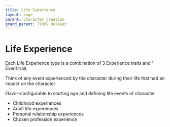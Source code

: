 ```yaml
---
title: Life Experience
layout: page
parent: Character Creation
grand_parent: TTRPG Ruleset
---
```


# Life Experience

Each Life Experience type is a combination of 3 Experience traits and 1 Event trait.

Think of any event experienced by the character during their life that had an impact on the character

Flavor-configurable to starting age and defining life events of character
- Childhood experiences
- Adult life experiences
- Personal relationship experiences
- Chosen profession experience
